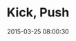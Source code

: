 ---
layout: post
title:  "Kick, Push"
number: "84"
date:   2015-03-25 08:00:30
large-image: "https://farm8.staticflickr.com/7612/16932238125_941c00591a_k.jpg"
---